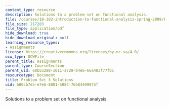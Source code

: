 ```yaml
---
content_type: resource
description: Solutions to a problem set on functional analysis.
file: /courses/18-102-introduction-to-functional-analysis-spring-2009/b80cb7e5e7e68801508476b84409975f_MIT18_102s09_sol_pset03.pdf
file_size: 217283
file_type: application/pdf
hide_download: true
hide_download_original: null
learning_resource_types:
- Assignments
license: https://creativecommons.org/licenses/by-nc-sa/4.0/
ocw_type: OCWFile
parent_title: Assignments
parent_type: CourseSection
parent_uid: 68b53288-1011-a729-b4e6-66a483f77fbc
resourcetype: Document
title: Problem Set 3 Solutions
uid: b80cb7e5-e7e6-8801-5084-76b84409975f
---
```

Solutions to a problem set on functional analysis.